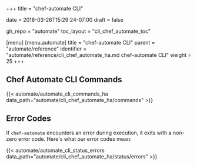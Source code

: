 +++
title = "chef-automate CLI"

date = 2018-03-26T15:29:24-07:00
draft = false

gh_repo = "automate"
toc_layout = "cli_chef_automate_toc"

[menu]
  [menu.automate]
    title = "chef-automate CLI"
    parent = "automate/reference"
    identifier = "automate/reference/cli_chef_automate_ha.md chef-automate CLI"
    weight = 25
+++

## Chef Automate CLI Commands

{{< automate/automate_cli_commands_ha data_path="automate/cli_chef_automate_ha/commands" >}}

## Error Codes

If `chef-automate` encounters an error during execution, it exits with a non-zero
error code. Here's what our error codes mean:

{{< automate/automate_cli_status_errors data_path="automate/cli_chef_automate_ha/status/errors" >}}
